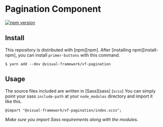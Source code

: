 # Pagination Component

[![npm version](https://badge.fury.io/js/%40visual-framework%2Fvf-pagination.svg)](https://badge.fury.io/js/%40visual-framework%2Fvf-pagination)

## Install

This repository is distributed with [npm][npm]. After [installing npm][install-npm], you can install `primer-buttons` with this command.

```
$ yarn add --dev @visual-framework/vf-pagination
```

## Usage

The source files included are written in [Sass][sass] (`scss`) You can simply point your sass `include-path` at your `node_modules` directory and import it like this.

```
@import "@visual-framework/vf-pagination/index.scss";
```

_Make sure you import Sass requirements along with the modules._
